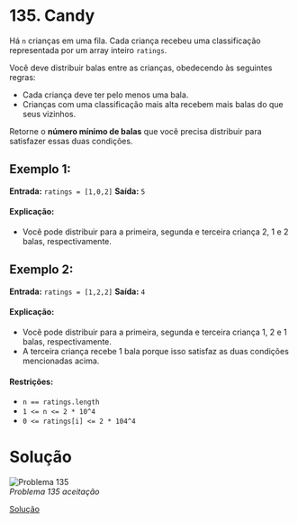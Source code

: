 # 135. Candy

Há `n` crianças em uma fila. Cada criança recebeu uma classificação representada por um array inteiro `ratings`.

Você deve distribuir balas entre as crianças, obedecendo às seguintes regras:

- Cada criança deve ter pelo menos uma bala.
- Crianças com uma classificação mais alta recebem mais balas do que seus vizinhos.

Retorne o **número mínimo de balas** que você precisa distribuir para satisfazer essas duas condições.

## Exemplo 1:
**Entrada:** `ratings = [1,0,2]`
**Saída:** `5`  
#### Explicação: 
- Você pode distribuir para a primeira, segunda e terceira criança 2, 1 e 2 balas, respectivamente.
 

## Exemplo 2:
**Entrada:** `ratings = [1,2,2]`
**Saída:** `4`
#### Explicação: 
- Você pode distribuir para a primeira, segunda e terceira criança 1, 2 e 1 balas, respectivamente.  
- A terceira criança recebe 1 bala porque isso satisfaz as duas condições mencionadas acima.


#### Restrições:
- `n == ratings.length`
- `1 <= n <= 2 * 10^4`
- `0 <= ratings[i] <= 2 * 104^4`

# Solução
![Problema 135](x) <br>
*Problema 135 aceitação*

[Solução](x)